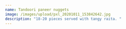 ```yaml
---
name: Tandoori paneer nuggets
image: /images/upload/pxl_20201011_153842642.jpg
description: "18-20 pieces served with tangy raita. "
---
```

